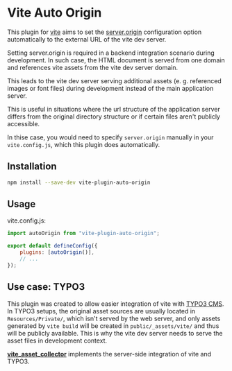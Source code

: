 # Vite Auto Origin

This plugin for [vite](https://vitejs.dev/) aims to set the
[server.origin](https://vitejs.dev/config/server-options.html#server-origin)
configuration option automatically to the external URL of the vite dev server.

Setting server.origin is required in a backend integration scenario during development. In such case, the HTML document is served from one domain and references vite assets from the vite dev server domain. 

This leads to the vite dev server serving additional assets (e. g. referenced
images or font files) during development instead of the main application server.

This is useful in situations where the url structure of the application server
differs from the original directory structure or if certain files aren't
publicly accessible.

In thise case, you would need to specify `server.origin` manually in your
`vite.config.js`, which this plugin does automatically.

## Installation

```sh
npm install --save-dev vite-plugin-auto-origin
```

## Usage

vite.config.js:

```js
import autoOrigin from "vite-plugin-auto-origin";

export default defineConfig({
    plugins: [autoOrigin()],
    // ...
});
```

## Use case: TYPO3

This plugin was created to allow easier integration of vite with
[TYPO3 CMS](https://typo3.org/). In TYPO3 setups, the original asset sources
are usually located in `Resources/Private/`, which isn't served by the web server,
and only assets generated by `vite build` will be created in `public/_assets/vite/`
and thus will be publicly available. This is why the vite dev server needs to
serve the asset files in development context.

**[vite_asset_collector](https://github.com/s2b/vite-asset-collector)** implements
the server-side integration of vite and TYPO3.
